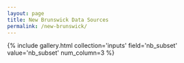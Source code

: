 ```yaml
---
layout: page
title: New Brunswick Data Sources
permalink: /new-brunswick/
---
```


{% include gallery.html collection='inputs' field='nb_subset' value='nb_subset' num_column=3 %}